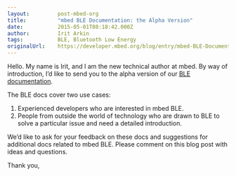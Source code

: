 ```yaml
---
layout:         post-mbed-org
title:          "mbed BLE Documentation: the Alpha Version"
date:           2015-05-01T08:18:42.000Z
author:         Irit Arkin
tags:           BLE, Bluetooth Low Energy
originalUrl:    https://developer.mbed.org/blog/entry/mbed-BLE-Documentation-the-Alpha-Version/
---
```


<p>
  Hello. My name is Irit, and I am the new technical author at
  mbed. By way of introduction, I’d like to send you to the alpha
  version of our <a href=
  "http://docs.mbed.org/docs/ble-intros/en/latest/">BLE
  documentation</a>.
</p>
<p>
  The BLE docs cover two use cases:
</p>
<ol>
  <li>Experienced developers who are interested in mbed BLE.
  </li>
  <li>People from outside the world of technology who are drawn to
  BLE to solve a particular issue and need a detailed introduction.
  </li>
</ol>
<p>
  We’d like to ask for your feedback on these docs and suggestions
  for additional docs related to mbed BLE. Please comment on this
  blog post with ideas and questions.
</p>
<p>
  Thank you,
</p>

